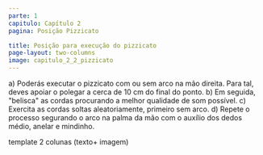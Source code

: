 ```yaml
---
parte: 1
capitulo: Capítulo 2
pagina: Posição Pizzicato

title: Posição para execução do pizzicato
page-layout: two-columns
image: capitulo_2_2_pizzicato
---
```


a) Poderás executar o pizzicato com ou sem arco na mão direita. Para tal, deves apoiar o polegar a cerca de 10 cm do final do ponto.
b) Em seguida, "belisca" as cordas procurando a melhor qualidade de som possível.
c) Exercita as cordas soltas aleatoriamente, primeiro sem arco.
d) Repete o processo segurando o arco na palma da mão com o auxílio dos dedos médio, anelar e mindinho.
 
 template 2 colunas (texto+ imagem)
